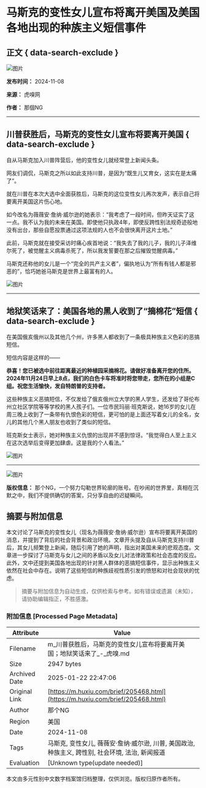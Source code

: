 # 马斯克的变性女儿宣布将离开美国及美国各地出现的种族主义短信事件

## 正文 { data-search-exclude }


![图片](https://img.huxiucdn.com/article/content/201903/28/154451850467.png)

**发布时间：** 2024-11-08

**来源：** 虎嗅网

**作者：** 那個NG

---

## **川普获胜后，马斯克的变性女儿宣布将要离开美国** { data-search-exclude }

自从马斯克加入川普阵营后，他的变性女儿就经常登上新闻头条。

网友们调侃，马斯克之所以如此支持川普，是因为“既生儿又育女，这实在是太痛了”。

就在川普在本次大选中全面获胜后，马斯克的这位变性女儿再次发声，表示自己将要离开美国这片伤心地。

如今改名为薇薇安·詹纳·威尔逊的她表示：“我考虑了一段时间，但昨天证实了这一点。我不认为我的未来在美国。即使他只执政4年，即使反跨性别法规奇迹般地没有出台，那些自愿投票通过这项法规的人也不会很快离开这片土地。”

此前，马斯克就在接受采访时痛心疾首地说：“我失去了我的儿子，我的儿子泽维尔死了，被觉醒主义病毒杀死了，所以我发誓要在那之后摧毁觉醒病毒。”

马斯克还称他的女儿是一个“完全的共产主义者”，偏执地认为“所有有钱人都是邪恶的”，恰巧她爸马斯克是世界上最富有的人。

![图片](https://img.huxiucdn.com/img/brief_content/202411/08/175501279997.png)

---

## **地狱笑话来了：美国各地的黑人收到了“摘棉花”短信** { data-search-exclude }

在美国俄亥俄州以及其他几个州，许多黑人都收到了一条极具种族主义色彩的恶搞短信。

短信内容是这样的——

**恭喜！您已被选中前往距离最近的种植园采摘棉花。请做好准备离开您的住所。2024年11月24日早上8点，我们的白色卡车将准时将您带走，您所在的小组是C组。祝您生活愉快，发自特朗普的支持者。**

这些种族主义恶搞短信，不仅发给了俄亥俄州立大学的黑人学生，还发给了哥伦布州立社区学院等等学校的黑人孩子们。一位市民玛丽·班克斯说，她16岁的女儿在周三晚上收到了一条带有仇恨色彩的短信，更可怕的是上面还写着女儿的全名，女儿的其他几个黑人朋友也收到了类似的短信。

班克斯女士表示，她对种族主义仇恨的出现并不感到惊讶。“我觉得白人至上主义在这次选举后变得更加肆虐。这是我的个人看法。”

![图片](https://img.huxiucdn.com/img/brief_content/202411/08/175507125145.png)

---

![图片](https://img.huxiucdn.com/img/vest/202203/08/200026801709.jpg)

**版权信息：** 那个NG，一个努力勾勒世界轮廓的账号。在吵闹的世界里，真相在沉默之中，我们不提供确切的答案，只分享自由的迟疑瞬间。
<!-- tcd_original_link https://m.huxiu.com/brief/205468.html -->


## 摘要与附加信息

<!-- tcd_abstract -->
本文讨论了马斯克的变性女儿（现名为薇薇安·詹纳·威尔逊）宣布将要离开美国的消息，并提到了背后的社会背景和政治环境。文章开头提及自从马斯克支持川普后，其女儿频繁登上新闻，随后引用了她的声明，指出对美国未来的悲观态度。文章进一步探讨了马斯克与女儿之间的矛盾以及女儿对法律政策和社会态度的反应。此外，文中还提到美国各地出现的针对黑人群体的恶搞短信事件，显示出种族主义依然在社会中存在。说明了这些短信的种族歧视性质引发的愤怒和对社会现状的忧虑。
<!-- tcd_abstract_end -->

> 摘要与附加信息为自动生成，仅供检索与参考。如有错误或遗漏（未知），请协助编辑指正，不胜感激。

### 附加信息 [Processed Page Metadata]

| Attribute       | Value                                  |
|-----------------|----------------------------------------|
| Filename        | m_川普获胜后，马斯克的变性女儿宣布将要离开美国；地狱笑话来了_-_虎嗅.md                             |
| Size            | 2947 bytes                           |
| Archived Date   | 2025-01-22 22:47:06                             |
| Original Link   | [https://m.huxiu.com/brief/205468.html](https://m.huxiu.com/brief/205468.html)                       |
| Author          | 那个NG                               |
| Region          | 美国                               |
| Date            | 2024-11-08                                 |
| Tags            | 马斯克, 变性女儿, 薇薇安·詹纳·威尔逊, 川普, 美国政治, 种族主义, 跨性别, 社会环境, 法治, 新闻报道                                 |
| Evaluation            | [Unknown type(update needed)]                                 |
<!-- tcd_table_end -->

本文由多元性别中文数字档案馆归档整理，仅供浏览。版权归原作者所有。
